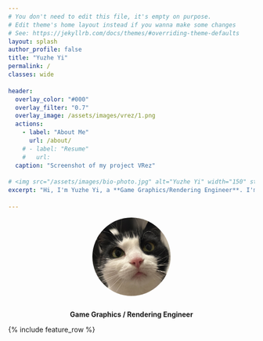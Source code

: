 ```yaml
---
# You don't need to edit this file, it's empty on purpose.
# Edit theme's home layout instead if you wanna make some changes
# See: https://jekyllrb.com/docs/themes/#overriding-theme-defaults
layout: splash
author_profile: false
title: "Yuzhe Yi"
permalink: / 
classes: wide

header:
  overlay_color: "#000"
  overlay_filter: "0.7"
  overlay_image: /assets/images/vrez/1.png
  actions:
    - label: "About Me"
      url: /about/
    # - label: "Resume"
    #   url:
  caption: "Screenshot of my project VRez"

# <img src="/assets/images/bio-photo.jpg" alt="Yuzhe Yi" width="150" style="border-radius: 50%; margin-bottom: 1rem;">
excerpt: "Hi, I'm Yuzhe Yi, a **Game Graphics/Rendering Engineer**. I'm currently pursuing my Master's degree in Computing Science at University of Alberta."

---
```


<p align="center">
  <img src="/assets/images/bio-photo.jpg" alt="Yuzhe Yi" width="160" style="border-radius:50%;margin-bottom:0.75rem;">
</p>

<p align="center"><b>Game Graphics / Rendering Engineer</b></p>

{% include feature_row %}
